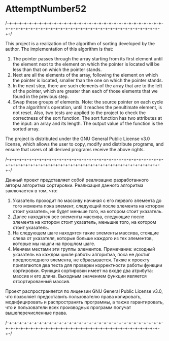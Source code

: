 # AttemptNumber52

/-+-+-+-+-+-+-+-+-+-+-+-+-+-+-+-+-+-+-+-+-+-+-+-+-+-+-+-+-+-+-+-+-+-+-+-+-+-+-+-+-+-+-+-+-+-+-+-+-+-+-+-+-+-+-+-+-+-+-+-+-+-+-+-/
  
  This project is a realization of the algorithm of sorting developed by the author. 
  The implementation of this algorithm is that: 
  1. The pointer passes through the array starting from its first element until the element next to the element on which the pointer is located will be less than that on which the pointer stands. 
  2. Next are all the elements of the array, following the element on which the pointer is located, smaller than the one on which the pointer stands. 
  3. In the next step, there are such elements of the array that are to the left of the pointer, which are greater than each of those elements that we found in the previous step. 
  4. Swap these groups of elements. 
  Note: the source pointer on each cycle of the algorithm's operation, until it reaches the penultimate element, is not reset.
  Also, two tests are applied to the project to check the correctness of the sort function. 
  The sort function has two attributes at the input: an array and its length.
  The output value of the function is the sorted array.
  
  The project is distributed under the GNU General Public License v3.0 license, which allows the user to copy, modify and distribute programs, and ensure that users of all derived programs receive the above rights.
  
/-+-+-+-+-+-+-+-+-+-+-+-+-+-+-+-+-+-+-+-+-+-+-+-+-+-+-+-+-+-+-+-+-+-+-+-+-+-+-+-+-+-+-+-+-+-+-+-+-+-+-+-+-+-+-+-+-+-+-+-+-+-+-+-/

  Данный проект представляет собой реализацию разработанного авторм алгоритма сортировки. 
  Реализация данного алгоритма заключается в том, что: 
  1. Указатель проходит по массиву начиная с его первого элемента до того момента пока элемент, следующий после элемента на котором стоит указатель, не будет меньше того, на котором стоит указатель. 
  2. Далее находятся все элементы массива, следующие после элемента на котором стоит указатель, меньшие того, на котором стоит указатель. 
  3. На следующем шаге находятся такие элементы массива, стоящие слева от указателя, которые больше каждого из тех элементов, которые мы нашли на прошлом шаге. 
  4. Меняем местами эти группы элементов. 
  Примечание: исходный указатель на каждом цикле работы алгоритма, пока не достиг предпоследнего элемента, не сбрасывается.
  Также к проекту прилагаются два теста для проверки корректности работы функции сортировки. 
  Функция сортировки имеет на входе два атрибута: массив и его длина.
  Выходным значением функции является отсортированный массив.

  Проект распространяется по лицензии GNU General Public License v3.0, что позволяет предоставить пользователю права копировать, модифицировать и распространять программы, а также гарантировать, что и пользователи всех производных программ получат вышеперечисленные права. 

/-+-+-+-+-+-+-+-+-+-+-+-+-+-+-+-+-+-+-+-+-+-+-+-+-+-+-+-+-+-+-+-+-+-+-+-+-+-+-+-+-+-+-+-+-+-+-+-+-+-+-+-+-+-+-+-+-+-+-+-+-+-+-+-/
